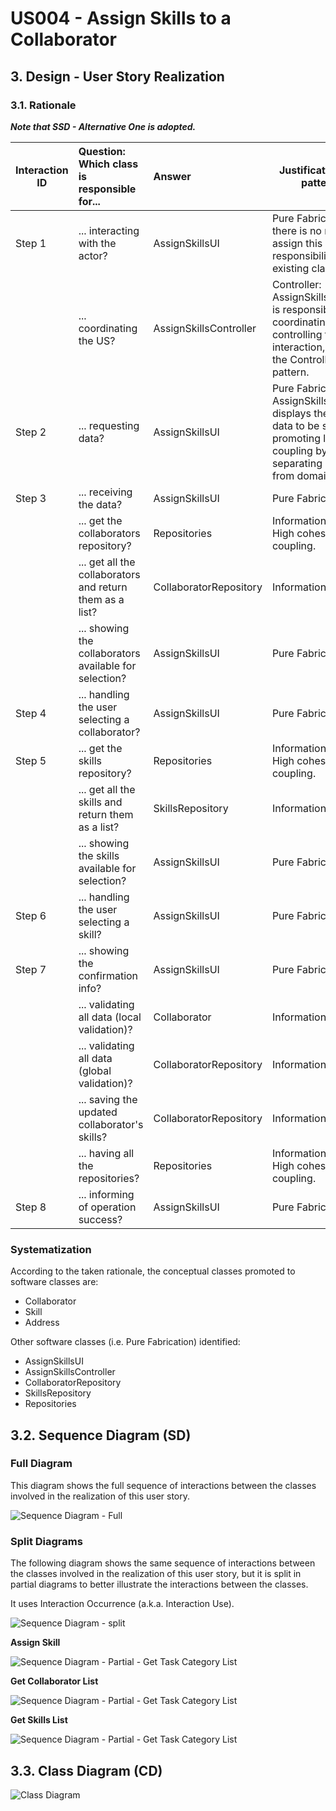 # US004 - Assign Skills to a Collaborator 

## 3. Design - User Story Realization 

### 3.1. Rationale

_**Note that SSD - Alternative One is adopted.**_

| Interaction ID | Question: Which class is responsible for...              | Answer                 | Justification (with patterns)                                                                                                                 |
|----------------|:---------------------------------------------------------|:-----------------------|-----------------------------------------------------------------------------------------------------------------------------------------------|
| Step 1         | ... interacting with the actor?                          | AssignSkillsUI         | Pure Fabrication: there is no reason to assign this responsibility to any existing class.                                                     |
|                | ... coordinating the US?                                 | AssignSkillsController | Controller: AssignSkillsController is responsible for coordinating and controlling the flow of interaction, applying the Controller pattern.  |
| Step 2         | ... requesting data?                                     | AssignSkillsUI         | Pure Fabrication: AssignSkillsUI displays the available data to be selected, promoting low coupling by separating UI logic from domain logic. |
| Step 3         | ... receiving the data?                                  | AssignSkillsUI         | Pure Fabrication.                                                                                                                             |
|                | ... get the collaborators repository?                    | Repositories           | Information Expert, High cohesion, Low coupling.                                                                                              |
|                | ... get all the collaborators and return them as a list? | CollaboratorRepository | Information Expert.                                                                                                                           |
|                | ... showing the collaborators available for selection?   | AssignSkillsUI         | Pure Fabrication.                                                                                                                             |
| Step 4         | ... handling the user selecting a collaborator?          | AssignSkillsUI         | Pure Fabrication.                                                                                                                             |
| Step 5         | ... get the skills repository?                           | Repositories           | Information Expert, High cohesion, Low coupling.                                                                                              |
|                | ... get all the skills and return them as a list?        | SkillsRepository       | Information Expert.                                                                                                                           |
|                | ... showing the skills available for selection?          | AssignSkillsUI         | Pure Fabrication.                                                                                                                             |
| Step 6         | ... handling the user selecting a skill?                 | AssignSkillsUI         | Pure Fabrication.                                                                                                                             |
| Step 7         | ... showing the confirmation info?                       | AssignSkillsUI         | Pure Fabrication.                                                                                                                             |
|                | ... validating all data (local validation)?              | Collaborator           | Information Expert                                                                                                                            |
|                | ... validating all data (global validation)?             | CollaboratorRepository | Information Expert                                                                                                                            |
|                | ... saving the updated collaborator's skills?            | CollaboratorRepository | Information Expert.                                                                                                                           |
|                | ... having all the repositories?                         | Repositories           | Information Expert, High cohesion, Low coupling.                                                                                              |
| Step 8         | ... informing of operation success?                      | AssignSkillsUI         | Pure Fabrication.                                                                                                                             |

### Systematization ##

According to the taken rationale, the conceptual classes promoted to software classes are: 

* Collaborator
* Skill
* Address


Other software classes (i.e. Pure Fabrication) identified: 

* AssignSkillsUI
* AssignSkillsController
* CollaboratorRepository
* SkillsRepository
* Repositories


## 3.2. Sequence Diagram (SD)


### Full Diagram

This diagram shows the full sequence of interactions between the classes involved in the realization of this user story.

![Sequence Diagram - Full](svg/us004-sequence-diagram-full.svg)

### Split Diagrams

The following diagram shows the same sequence of interactions between the classes involved in the realization of this user story, but it is split in partial diagrams to better illustrate the interactions between the classes.

It uses Interaction Occurrence (a.k.a. Interaction Use).

![Sequence Diagram - split](svg/us004-sequence-diagram-split.svg)

**Assign Skill**

![Sequence Diagram - Partial - Get Task Category List](svg/us004-sequence-diagram-partial-assign-skill.svg)

**Get Collaborator List**

![Sequence Diagram - Partial - Get Task Category List](svg/us004-sequence-diagram-partial-get-collaborator-list.svg)

**Get Skills List**

![Sequence Diagram - Partial - Get Task Category List](svg/us004-sequence-diagram-partial-get-skill-list.svg)

## 3.3. Class Diagram (CD)

![Class Diagram](svg/us004-class-diagram.svg)